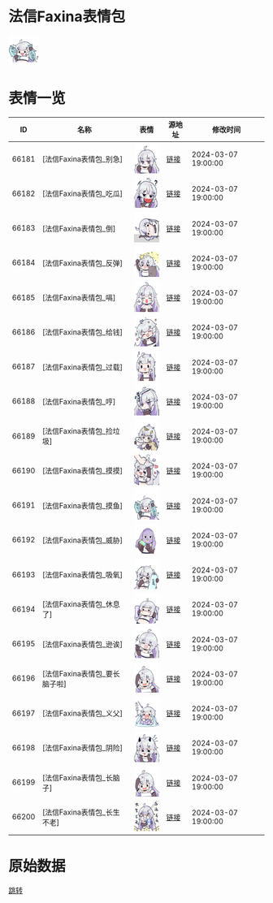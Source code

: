 # 法信Faxina表情包

<img src="./cover.png" height="60" alt="cover" />

# 表情一览

|ID|名称|表情|源地址|修改时间|
|----|----|----|----|----|
|66181|[法信Faxina表情包_别急]|<img src="./pic/066181_%5B法信Faxina表情包_别急%5D.png" height="60" alt="别急"/>|[链接](https://i0.hdslb.com/bfs/garb/465d4ae089206af945a11cd9880fd77e4d5cc5fc.png)|2024-03-07 19:00:00|
|66182|[法信Faxina表情包_吃瓜]|<img src="./pic/066182_%5B法信Faxina表情包_吃瓜%5D.png" height="60" alt="吃瓜"/>|[链接](https://i0.hdslb.com/bfs/garb/828dae47613a117b8ccf1cef1a8fd6d014f41e24.png)|2024-03-07 19:00:00|
|66183|[法信Faxina表情包_倒]|<img src="./pic/066183_%5B法信Faxina表情包_倒%5D.png" height="60" alt="倒"/>|[链接](https://i0.hdslb.com/bfs/garb/a62cdd282b09baa6b1abd844c2bb7d131d092d7a.png)|2024-03-07 19:00:00|
|66184|[法信Faxina表情包_反弹]|<img src="./pic/066184_%5B法信Faxina表情包_反弹%5D.png" height="60" alt="反弹"/>|[链接](https://i0.hdslb.com/bfs/garb/646e5bf5dd9f57ecc9a6001f2eb32c40089ebb4c.png)|2024-03-07 19:00:00|
|66185|[法信Faxina表情包_嗝]|<img src="./pic/066185_%5B法信Faxina表情包_嗝%5D.png" height="60" alt="嗝"/>|[链接](https://i0.hdslb.com/bfs/garb/6ce1424432a85017618f1a3251949663cee54730.png)|2024-03-07 19:00:00|
|66186|[法信Faxina表情包_给钱]|<img src="./pic/066186_%5B法信Faxina表情包_给钱%5D.png" height="60" alt="给钱"/>|[链接](https://i0.hdslb.com/bfs/garb/04c1ea8c8c5355b83a838f8499807beef597de29.png)|2024-03-07 19:00:00|
|66187|[法信Faxina表情包_过载]|<img src="./pic/066187_%5B法信Faxina表情包_过载%5D.png" height="60" alt="过载"/>|[链接](https://i0.hdslb.com/bfs/garb/3e64c40b0ef720dc329e00db33d0e16b48f7838e.png)|2024-03-07 19:00:00|
|66188|[法信Faxina表情包_哼]|<img src="./pic/066188_%5B法信Faxina表情包_哼%5D.png" height="60" alt="哼"/>|[链接](https://i0.hdslb.com/bfs/garb/b6bb0f8f1a5993b34a6fd4d9ba59f831155870e9.png)|2024-03-07 19:00:00|
|66189|[法信Faxina表情包_捡垃圾]|<img src="./pic/066189_%5B法信Faxina表情包_捡垃圾%5D.png" height="60" alt="捡垃圾"/>|[链接](https://i0.hdslb.com/bfs/garb/75e9edf33338f3925f76b7748a815f740b9f4b29.png)|2024-03-07 19:00:00|
|66190|[法信Faxina表情包_摸摸]|<img src="./pic/066190_%5B法信Faxina表情包_摸摸%5D.png" height="60" alt="摸摸"/>|[链接](https://i0.hdslb.com/bfs/garb/ccbf4647ec09d6ca8ef504961d00bd76a779e96e.png)|2024-03-07 19:00:00|
|66191|[法信Faxina表情包_摸鱼]|<img src="./pic/066191_%5B法信Faxina表情包_摸鱼%5D.png" height="60" alt="摸鱼"/>|[链接](https://i0.hdslb.com/bfs/garb/15d5fd7f1a1747e86233f72620342a841b7d383d.png)|2024-03-07 19:00:00|
|66192|[法信Faxina表情包_威胁]|<img src="./pic/066192_%5B法信Faxina表情包_威胁%5D.png" height="60" alt="威胁"/>|[链接](https://i0.hdslb.com/bfs/garb/e5ccc37973f9729e4032a6deff3d0c98b0cf9bc0.png)|2024-03-07 19:00:00|
|66193|[法信Faxina表情包_吸氧]|<img src="./pic/066193_%5B法信Faxina表情包_吸氧%5D.png" height="60" alt="吸氧"/>|[链接](https://i0.hdslb.com/bfs/garb/6b9e72b1cc50a91b2297edef51e31f3b2b6b682a.png)|2024-03-07 19:00:00|
|66194|[法信Faxina表情包_休息了]|<img src="./pic/066194_%5B法信Faxina表情包_休息了%5D.png" height="60" alt="休息了"/>|[链接](https://i0.hdslb.com/bfs/garb/11322380bffec7a4352ed798fbe6060972ed66f6.png)|2024-03-07 19:00:00|
|66195|[法信Faxina表情包_逊诶]|<img src="./pic/066195_%5B法信Faxina表情包_逊诶%5D.png" height="60" alt="逊诶"/>|[链接](https://i0.hdslb.com/bfs/garb/608f2fca4c1f83aa28ea70e77ea06776a252c8c0.png)|2024-03-07 19:00:00|
|66196|[法信Faxina表情包_要长脑子啦]|<img src="./pic/066196_%5B法信Faxina表情包_要长脑子啦%5D.png" height="60" alt="要长脑子啦"/>|[链接](https://i0.hdslb.com/bfs/garb/9703874c2229ade46e04cc04725335b72d161df5.png)|2024-03-07 19:00:00|
|66197|[法信Faxina表情包_义父]|<img src="./pic/066197_%5B法信Faxina表情包_义父%5D.png" height="60" alt="义父"/>|[链接](https://i0.hdslb.com/bfs/garb/ab8bba014627fed9bdab0691486f58285a212d42.png)|2024-03-07 19:00:00|
|66198|[法信Faxina表情包_阴险]|<img src="./pic/066198_%5B法信Faxina表情包_阴险%5D.png" height="60" alt="阴险"/>|[链接](https://i0.hdslb.com/bfs/garb/608bad32c3d74e9d5536f9d6cfe5f8972460bdb3.png)|2024-03-07 19:00:00|
|66199|[法信Faxina表情包_长脑子]|<img src="./pic/066199_%5B法信Faxina表情包_长脑子%5D.png" height="60" alt="长脑子"/>|[链接](https://i0.hdslb.com/bfs/garb/6362676096fbb58bb28631918583fa02c5c9bd99.png)|2024-03-07 19:00:00|
|66200|[法信Faxina表情包_长生不老]|<img src="./pic/066200_%5B法信Faxina表情包_长生不老%5D.png" height="60" alt="长生不老"/>|[链接](https://i0.hdslb.com/bfs/garb/e5dc3e845bb9896f8fde4df339d8cbf20144d593.png)|2024-03-07 19:00:00|

# 原始数据

[跳转](./raw.json)

